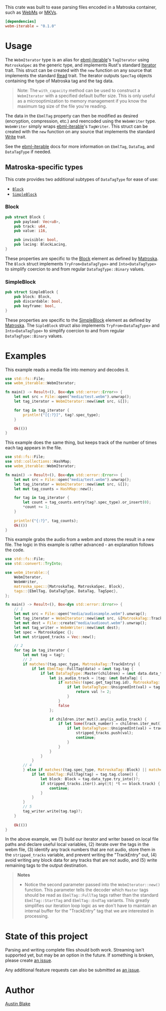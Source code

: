 This crate was built to ease parsing files encoded in a Matroska container, such as [WebMs][webm] or
[MKVs][mkv].

```Cargo.toml
[dependencies]
webm-iterable = "0.1.0"
```

# Usage

The `WebmIterator` type is an alias for [ebml-iterable][ebml-iterable]'s `TagIterator` using `MatroskaSpec` as the generic type, and implements Rust's standard [Iterator][rust-iterator] trait. This struct can be created with the `new` function on any source that implements the standard [Read][rust-read] trait. The iterator outputs `SpecTag` objects containing the type of Matroska tag and the tag data.

> Note: The `with_capacity` method can be used to construct a `WebmIterator` with a specified default buffer size.  This is only useful as a microoptimization to memory management if you know the maximum tag size of the file you're reading.

The data in the `EbmlTag` property can then be modified as desired (encryption, compression, etc.) and reencoded using the `WebmWriter` type.  `WebmWriter` simply wraps [ebml-iterable][ebml-iterable]'s `TagWriter`. This struct can be created with the `new` function on any source that implements the standard [Write][rust-write] trait.

See the [ebml-iterable][ebml-iterable] docs for more information on `EbmlTag`, `DataTag`, and `DataTagType` if needed.

## Matroska-specific types

This crate provides two additional subtypes of `DataTagType` for ease of use:

  * [`Block`][mkv-block]
  * [`SimpleBlock`][mkv-sblock]

### Block

```rs
pub struct Block {
    pub payload: Vec<u8>,
    pub track: u64,
    pub value: i16,

    pub invisible: bool,
    pub lacing: BlockLacing,
}
```

These properties are specific to the [Block][mkv-block] element as defined by [Matroska][mkv].  The `Block` struct implements `TryFrom<DataTagType>` and `Into<DataTagType>` to simplify coercion to and from regular `DataTagType::Binary` values.

### SimpleBlock

```rs
pub struct SimpleBlock {
    pub block: Block,
    pub discardable: bool,
    pub keyframe: bool,
}
```

These properties are specific to the [SimpleBlock][mkv-sblock] element as defined by [Matroska][mkv].  The `SipleBlock` struct also implements `TryFrom<DataTagType>` and `Into<DataTagType>` to simplify coercion to and from regular `DataTagType::Binary` values.

# Examples

This example reads a media file into memory and decodes it.

```rs
use std::fs::File;
use webm_iterable::WebmIterator;

fn main() -> Result<(), Box<dyn std::error::Error>> {
    let mut src = File::open("media/test.webm").unwrap();
    let tag_iterator = WebmIterator::new(&mut src, &[]);

    for tag in tag_iterator {
        println!("[{:?}]", tag?.spec_type);
    }

    Ok(())
}
```

This example does the same thing, but keeps track of the number of times each tag appears in the file.

```rs
use std::fs::File;
use std::collections::HashMap;
use webm_iterable::WebmIterator;

fn main() -> Result<(), Box<dyn std::error::Error>> {
    let mut src = File::open("media/test.webm").unwrap();
    let tag_iterator = WebmIterator::new(&mut src, &[]);
    let mut tag_counts = HashMap::new();

    for tag in tag_iterator {
        let count = tag_counts.entry(tag?.spec_type).or_insert(0);
        *count += 1;
    }
    
    println!("{:?}", tag_counts);
    Ok(())
}
```

This example grabs the audio from a webm and stores the result in a new file.  The logic in this example is rather advanced - an explanation follows the code.

```rs
use std::fs::File;
use std::convert::TryInto;

use webm_iterable::{
    WebmIterator, 
    WebmWriter,
    matroska_spec::{MatroskaTag, MatroskaSpec, Block},
    tags::{EbmlTag, DataTagType, DataTag, TagSpec},
};

fn main() -> Result<(), Box<dyn std::error::Error>> {
    // 1
    let mut src = File::open("media/audiosample.webm").unwrap();
    let tag_iterator = WebmIterator::new(&mut src, &[MatroskaTag::TrackEntry]);
    let mut dest = File::create("media/audioout.webm").unwrap();
    let mut tag_writer = WebmWriter::new(&mut dest);
    let spec = MatroskaSpec {};
    let mut stripped_tracks = Vec::new();

    // 2
    for tag in tag_iterator {
        let mut tag = tag?;
        // 3
        if matches!(tag.spec_type, MatroskaTag::TrackEntry) {
            if let EbmlTag::FullTag(data) = &mut tag.tag {
                if let DataTagType::Master(children) = &mut data.data_type {
                    let is_audio_track = |tag: &mut DataTag| {
                        if matches!(spec.get_tag(tag.id), MatroskaTag::TrackType) {
                            if let DataTagType::UnsignedInt(val) = tag.data_type {
                                return val != 2;
                            }
                        }
                        false
                    };

                    if children.iter_mut().any(is_audio_track) {
                        if let Some(track_number) = children.iter_mut().find(|c| matches!(spec.get_tag(c.id), MatroskaTag::TrackNumber)) {
                            if let DataTagType::UnsignedInt(val) = track_number.data_type {
                                stripped_tracks.push(val);
                                continue;
                            }
                        }
                    }
                }
            }
        // 4
        } else if matches!(tag.spec_type, MatroskaTag::Block) || matches!(tag.spec_type, MatroskaTag::SimpleBlock) {
            if let EbmlTag::FullTag(tag) = tag.tag.clone() {
                let block: Block = tag.data_type.try_into()?;
                if stripped_tracks.iter().any(|t| *t == block.track) {
                    continue;
                }
            }
        }
        // 5
        tag_writer.write(tag.tag)?;
    }
    
    Ok(())
}
```

In the above example, we (1) build our iterator and writer based on local file paths and declare useful local variables, (2) iterate over the tags in the webm file, (3) identify any track numbers that are not audio, store them in the `stripped_tracks` variable, and prevent writing the "TrackEntry" out, (4) avoid writing any block data for any tracks that are not audio, and (5) write remaining tags to the output destination.

> __Notes__
> 
> * Notice the second parameter passed into the `WebmIterator::new()` function.  This parameter tells the decoder which `Master` tags should be read as `EbmlTag::FullTag` tags rather than the standard `EbmlTag::StartTag` and `EbmlTag::EndTag` variants.  This greatly simplifies our iteration loop logic as we don't have to maintain an internal buffer for the "TrackEntry" tag that we are interested in processing.
>


# State of this project

Parsing and writing complete files should both work.  Streaming isn't supported yet, but may be an option in the future. If something is broken, please create [an issue][new-issue].

Any additional feature requests can also be submitted as [an issue][new-issue].

# Author

[Austin Blake](https://github.com/austinleroy)

[EBML]: http://ebml.sourceforge.net/
[webm]: https://www.webmproject.org/
[mkv]: http://www.matroska.org/technical/specs/index.html
[mkv-block]: https://www.matroska.org/technical/specs/index.html#block_structure
[mkv-sblock]: https://www.matroska.org/technical/specs/index.html#simpleblock_structure
[rust-iterator]: https://doc.rust-lang.org/std/iter/trait.Iterator.html
[rust-read]: https://doc.rust-lang.org/std/io/trait.Read.html
[rust-write]: https://doc.rust-lang.org/std/io/trait.Write.html
[ebml-iterable]: https://crates.io/crates/ebml-iterable
[new-issue]: https://github.com/austinleroy/webm-iterable/issues
